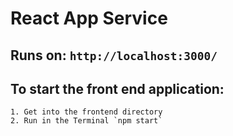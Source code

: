 # React App Service

## Runs on: `http://localhost:3000/`

## To start the front end application: 
    1. Get into the frontend directory
    2. Run in the Terminal `npm start`